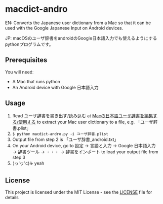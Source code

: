 # macdict-andro
EN: Converts the Japanese user dictionary from a Mac so that it can be used with the Google Japanese Input on Android devices.
  
JP: macOSのユーザ辞書をandroidのGoogle日本語入力でも使えるようにするpythonプログラムです。

## Prerequisites
You will need:
* A Mac that runs python
* An Android device with Google 日本語入力

## Usage
1. Read ユーザ辞書を書き出す/読み込む at [Macの日本語ユーザ辞書を編集する/使用する](https://support.apple.com/ja-jp/guide/japanese-input-method/jpim10228/mac) to extract your Mac user dictionary to a file, e.g. 「ユーザ辞書.plist」
2. `$ python macdict-andro.py -i ユーザ辞書.plist`
3. Output file from step 2 is 「ユーザ辞書\_android.txt」
4. On your Android device, go to 設定 → 言語と入力 → Google 日本語入力 → 辞書ツール → ・・・ → 辞書をインポート to load your output file from step 3
5. (っ'ヮ'c)☕️ yeah

## License
This project is licensed under the MIT License - see the [LICENSE](LICENSE) file for details
